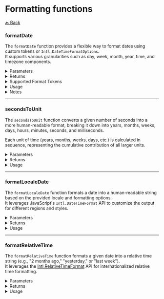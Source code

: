 # Formatting functions

[🔙 Back](../../README.md)

### formatDate

The `formatDate` function provides a flexible way to format dates using custom tokens or `Intl.DateTimeFormatOptions`.\
It supports various granularities such as day, week, month, year, time, and timezone components.

<details>

<summary>Parameters</summary>

| Parameter | Type                       | Default      | Description                        |
|-----------|----------------------------|--------------|------------------------------------|
| `_date`   | `string \| number \| Date` | `new Date()` | The date to format. Accepts a date string, milliseconds since UNIX epoch, or a `Date` object. |
| `format`  | `string \| Intl.DateTimeFormatOptions` | - | (Optional) The format string or `Intl.DateTimeFormatOptions` object for custom formatting. |
| `locales` | `Intl.LocalesArgument` | - | Specifies the locale(s) for formatting. |
| `_timeZone` | `string` | - | The timezone to use for formatting. |

</details>

<details>

<summary>Returns</summary>

Type: `string`

Returns a formatted date string based on the provided `format` and options.

</details>

<details>

<summary>Supported Format Tokens</summary>

The following tokens can be used in the format string for custom formatting:

#### Day

| Token | Description                                                  |
|-------|--------------------------------------------------------------|
| `d`   | Day of the month, 2 digits with leading zeros                |
| `j`   | Day of the month without leading zeros                       |
| `D`   | Textual representation of a day, three letters               |
| `J`   | Textual representation of a day, one letter                  |
| `l`   | Full textual representation of the day of the week           |
| `w`   | Numeric representation of the day of the week                |
| `N`   | ISO 8601 numeric representation of the day of the week       |
| `S`   | English ordinal suffix for the day of the month (e.g., "st") |
| `z`   | Day of the year (starting from 0)                            |
| `b`   | Day period (e.g., "AM", "PM")                                |

---

#### Week

| Token | Description                                                  |
|-------|--------------------------------------------------------------|
| `W`   | ISO 8601 week number of the year                             |

---

#### Month

| Token | Description                                                  |
|-------|--------------------------------------------------------------|
| `m`   | Numeric representation of a month, with leading zeros        |
| `n`   | Numeric representation of a month, without leading zeros     |
| `M`   | Short textual representation of a month, three letters       |
| `F`   | Full textual representation of a month                       |
| `E`   | Narrow textual representation of a month                     |
| `t`   | Number of days in the given month                            |

---

#### Year

| Token | Description                                          |
|-------|------------------------------------------------------|
| `L`   | Whether it's a leap year (1 for true, 0 for false)   |
| `Y`   | Full numeric representation of a year, including BCE |
| `y`   | Two-digit representation of a year                   |

---

#### Time

| Token | Description                                     |
|-------|-------------------------------------------------|
| `a`   | Lowercase Ante/Post Meridiem (e.g., "am", "pm") |
| `A`   | Uppercase Ante/Post Meridiem (e.g., "AM", "PM") |
| `B`   | Swatch Internet Time.                           |
| `g`   | 12-hour format of an hour without leading zeros |
| `G`   | 24-hour format of an hour without leading zeros |
| `h`   | 12-hour format of an hour with leading zeros    |
| `H`   | 24-hour format of an hour with leading zeros    |
| `i`   | Minutes with leading zeros                      |
| `s`   | Seconds with leading zeros                      |
| `v`   | Milliseconds                                    |
| `u`   | Microseconds                                    |

---

#### Timezone

| Token | Description                         |
|-------|-------------------------------------|
| `e`   | Current runtime timezone identifier |
| `C`   | Timezone identifier - long          |
| `K`   | Timezone identifier - long generic  |
| `Q`   | Timezone identifier - long offset   |
| `q`   | Same as `Q` but without a colon     |
| `R`   | Timezone identifier - short         |
| `V`   | Timezone identifier - short generic |
| `T`   | Timezone identifier - short offset  |
| `I`   | Daylight Saving Time - 1 in DST, 0 otherwise |
| `O`   | Difference to GMT without a colon   |
| `P`   | Difference to GMT with a colon      |
| `P`   | Same as `P`, but returns 'Z' instead of +00:00 |
| `Z`   | Timezone offset in seconds          |

---

#### Full Datetime

| Token | Description                      |
|-------|----------------------------------|
| `c`   | ISO 8601 date                    |
| `r`   | RFC 2822/RFC 5322 formatted date |
| `U`   | Seconds since Unix Epoch         |

</details>

<details>

<summary>Usage</summary>

#### Default Formatting

```ts
import { formatDate } from '@alessiofrittoli/date-utils'
// or
import formatDate from '@alessiofrittoli/date-utils/format/formatDate'

formatDate() // Outputs the current date in the default locale and format
```

#### Custom Tokenized Formatting

```ts
import { formatDate } from '@alessiofrittoli/date-utils'
// or
import formatDate from '@alessiofrittoli/date-utils/format/formatDate'

formatDate( '2024-11-24', 'Y-d-m' ) // Outputs: "2024-24-11"
```

#### Using `Intl.DateTimeFormatOptions`

```ts
import { formatDate } from '@alessiofrittoli/date-utils'
// or
import formatDate from '@alessiofrittoli/date-utils/format/formatDate'

formatDate( '2024-11-24', {
	year	: 'numeric',
	month	: 'long',
	day		: 'numeric',
}, 'en-US' )
// Outputs: "November 24, 2024"
```

#### Specifying a Timezone

```ts
import { formatDate } from '@alessiofrittoli/date-utils'
// or
import formatDate from '@alessiofrittoli/date-utils/format/formatDate'

formatDate( '2024-11-24T12:00:00Z', 'Y-m-d H:i', 'en-US', 'America/New_York' )
// Outputs: "2024-11-24 07:00" (formatted in the specified timezone)
```

</details>

<details>

<summary>Notes</summary>

- If format is not provided, the function defaults to `Intl.DateTimeFormat`.
- When using a timezone, ensure it is a valid IANA timezone string (e.g., America/New_York).
- Custom tokens are processed character-by-character, making the format highly customizable.

</details>

---

### secondsToUnit

The `secondsToUnit` function converts a given number of seconds into a more human-readable format, breaking it down into years, months, weeks, days, hours, minutes, seconds, and milliseconds.

Each unit of time (years, months, weeks, days, etc.) is calculated in sequence, representing the cumulative contribution of all larger units.

<details>

<summary>Parameters</summary>

| Parameter   | Type      | Default | Description                        |
|-------------|-----------|---------|------------------------------------|
| `time`      | `number`  | -       | The number of seconds to process. Can be positive (future) or negative (past). |
| `skipWeeks` | `boolean` | `false` | (Optional) If `true`, the calculation skips weeks and adds their time to the `days` property. |

</details>

<details>

<summary>Returns</summary>

Type: `SecondsToUnitReturn`

The function returns an object with the following properties, representing the cumulative breakdown of the input time:

| Property       | Type             | Description                                                                  |
|----------------|------------------|------------------------------------------------------------------------------|
| `years`        | `number`         | The number of whole years contained in the given time. |
| `months`       | `number`         | The remaining months after accounting for years. |
| `weeks`        | `number \| null` | The remaining weeks after accounting for years and months. Will be `null` if `skipWeeks` is set to `true`. |
| `days`         | `number`         | The remaining days after accounting for years, months, and weeks. |
| `hours`        | `number`         | The remaining hours after accounting for all larger units. |
| `minutes`      | `number`         | The remaining minutes after accounting for all larger units. |
| `seconds`      | `number`         | The remaining seconds after accounting for all larger units. |
| `milliseconds` | `number`         | The remaining milliseconds after accounting for all larger units, calculated from fractional seconds. |
| `microseconds` | `number`         | The remaining microseconds after accounting for all larger units, calculated from fractional seconds. |

For example:
Input `100483200` seconds results in:

```ts
{
	years: 3,
	months: 2,
	weeks: 1,
	days: 1,
	hours: 0,
	minutes: 0,
	seconds: 0,
	milliseconds: 0,
	microseconds: 0,
}
```

This corresponds to 3 years, 2 months, 1 week, and 1 day, with no remaining hours, minutes, seconds, milliseconds, or microseconds.

</details>

<details>

<summary>Usage</summary>

#### Basic Usage

```ts
import { secondsToUnit } from '@alessiofrittoli/date-utils'
// or
import { secondsToUnit } from '@alessiofrittoli/date-utils/format'

console.log( secondsToUnit( 100483200 ) )
// Outputs: { years: 3, months: 2, weeks: 1, days: 1, hours: 0, minutes: 0, seconds: 0, milliseconds: 0, microseconds: 0 }
```

#### Skipping Weeks

```ts
import { secondsToUnit } from '@alessiofrittoli/date-utils'
// or
import { secondsToUnit } from '@alessiofrittoli/date-utils/format'

console.log( secondsToUnit( 100483200, true ) )
// Outputs: { years: 3, months: 2, weeks: null, days: 8, hours: 0, minutes: 0, seconds: 0, milliseconds: 0, microseconds: 0 }
```

#### Milliseconds and Microseconds

```ts
import { secondsToUnit } from '@alessiofrittoli/date-utils'
// or
import { secondsToUnit } from '@alessiofrittoli/date-utils/format'

console.log( secondsToUnit( 0.123456 ) )
// Outputs: { years: 0, months: 0, weeks: 0, days: 0, hours: 0, minutes: 0, seconds: 0, milliseconds: 123, microseconds: 456 }
```

#### Negative Time

```ts
import { secondsToUnit } from '@alessiofrittoli/date-utils'
// or
import { secondsToUnit } from '@alessiofrittoli/date-utils/format'

console.log( secondsToUnit( -10000 ) )
// Outputs: { years: 0, months: 0, weeks: 0, days: 0, hours: -2, minutes: -46, seconds: -40, milliseconds: 0, microseconds: 0 }
```

</details>

---

### formatLocaleDate

The `formatLocaleDate` function formats a date into a human-readable string based on the provided locale and formatting options.\
It leverages JavaScript's `Intl.DateTimeFormat` API to customize the output for different regions and styles.

<details>

<summary>Parameters</summary>

| Parameter   | Type                          | Default | Description                        |
|-------------|-------------------------------|---------|------------------------------------|
| `date`      | `string \| number \| Date`    | `new Date()` | (Optional) The input date, which can be a date string, milliseconds since the UNIX epoch, or a `Date` object. |
| `locale`    | `Intl.LocalesArgument`        | -            | (Optional) Specifies the locale (e.g., `"en-US"`, `"fr-FR"`) for formatting. Defaults to the runtime's locale. |
| `options`    | `Intl.DateTimeFormatOptions` | `{ ... }` | (Optional) Options to customize the formatting. Default properties: |
|              |                              |              | - day: 'numeric' |
|              |                              |              | - month: 'long' |
|              |                              |              | - year: 'numeric' |

</details>

<details>

<summary>Returns</summary>

The function returns a formatted date string based on the given `locale` and `options`.

</details>

<details>

<summary>Usage</summary>

#### Basic Usage

```ts
import { formatLocaleDate } from '@alessiofrittoli/date-utils'
// or
import { formatLocaleDate } from '@alessiofrittoli/date-utils/format'

console.log( formatLocaleDate() )
// Outputs: "November 26, 2024" (depending on the current locale)
```

#### Custom locale

```ts
import { formatLocaleDate } from '@alessiofrittoli/date-utils'
// or
import { formatLocaleDate } from '@alessiofrittoli/date-utils/format'

console.log( formatLocaleDate( new Date(), 'en-US' ) )
// Outputs: "November 26, 2024"
```

#### Custom Options

```ts
import { formatLocaleDate } from '@alessiofrittoli/date-utils'
// or
import { formatLocaleDate } from '@alessiofrittoli/date-utils/format'

console.log( formatLocaleDate( new Date(), 'en-US', {
	weekday	: 'long',
	hour	: 'numeric',
	minute	: 'numeric',
} ) )
// Outputs: "Tuesday 7:09 PM"
```

#### Custom Timezone

```ts
import { formatLocaleDate } from '@alessiofrittoli/date-utils'
// or
import { formatLocaleDate } from '@alessiofrittoli/date-utils/format'

console.log( formatLocaleDate( new Date( '2024-11-25T09:30:00.000Z' ), 'en-US', {
	weekday		: 'long',
	hour		: '2-digit',
	minute		: '2-digit',
	second		: '2-digit',
	timeZone	: 'America/Los_Angeles',
} ) )
// Outputs: "Monday 01:30:00 AM"
```

</details>

---

### formatRelativeTime

The `formatRelativeTime` function formats a given date into a relative time string (e.g., "2 months ago," "yesterday," or "last week").\
It leverages the [Intl.RelativeTimeFormat](https://developer.mozilla.org/en-US/docs/Web/JavaScript/Reference/Global_Objects/Intl/RelativeTimeFormat) API for internationalized relative time formatting.

<details>

<summary>Parameters</summary>

| Parameter | Type                             | Default      | Description                        |
|-----------|----------------------------------|--------------|------------------------------------|
| `date`    | `string \| number \| Date`       | `new Date()` | The date to format. Accepts a date string, milliseconds since UNIX epoch, or a `Date` object. |
| `locales` | `Intl.LocalesArgument`           | -            | Specifies the locale(s) for formatting. |
| `options` | `Intl.RelativeTimeFormatOptions` | `{ ... }`            | (Optional) Options to customize the formatting. Default properties: |
|           |                                  |              | - numeric: 'auto' |

</details>

<details>

<summary>Returns</summary>

Type: `string`\
A `string` representing the relative time in a human-readable format.

</details>

<details>

<summary>Usage</summary>

#### Basic usage

```ts
import formatRelativeTime from '@alessiofrittoli/date-utils/format/formatRelativeTime'

console.log( formatRelativeTime() ) // Outputs: "now"
```

#### Two months ago

```ts
import formatRelativeTime from '@alessiofrittoli/date-utils/format/formatRelativeTime'

const currentDate = new Date()

console.log( formatRelativeTime(
	new Date().setMonth( currentDate.getMonth() - 2 )
) )
// Outputs: "2 months ago"
```

#### Last week

```ts
import formatRelativeTime from '@alessiofrittoli/date-utils/format/formatRelativeTime'

const currentDate = new Date()

console.log( formatRelativeTime(
	new Date().setDate( currentDate.getDate() - 9 )
) )
// Outputs: "last week"
```

#### Yesterday

```ts
import formatRelativeTime from '@alessiofrittoli/date-utils/format/formatRelativeTime'

const currentDate = new Date()

console.log( formatRelativeTime(
	new Date().setDate( currentDate.getDate() - 1 )
) )
// Outputs: "yesterday"
```

#### Yesterday - always numeric

```ts
import formatRelativeTime from '@alessiofrittoli/date-utils/format/formatRelativeTime'

const currentDate	= new Date()
const yesterdayDate	= new Date().setDate( currentDate.getDate() - 1 )

console.log(
	formatRelativeTime( yesterdayDate, undefined, { numeric: 'always' } )
)
// Outputs: "1 day ago"
```

#### Custom locale

```ts
import formatRelativeTime from '@alessiofrittoli/date-utils/format/formatRelativeTime'

const currentDate = new Date()

console.log( formatRelativeTime(
	new Date().setDate( currentDate.getDate() - 1 ), 'it-IT'
) )
// Outputs: "ieri"
```

#### Future date

```ts
import formatRelativeTime from '@alessiofrittoli/date-utils/format/formatRelativeTime'

const currentDate = new Date()

console.log( formatRelativeTime(
	new Date().setHours( currentDate.getHours() + 2 )
) )
// Outputs: "in 2 hours"
```

</details>